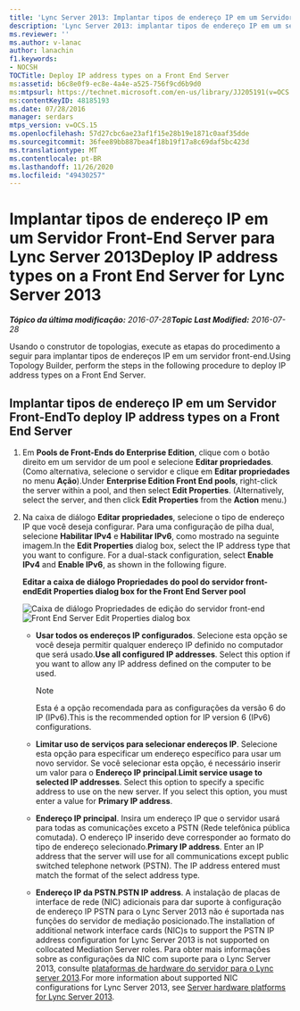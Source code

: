 ```yaml
---
title: 'Lync Server 2013: Implantar tipos de endereço IP em um Servidor Front-End Server'
description: 'Lync Server 2013: implantar tipos de endereço IP em um servidor front-end.'
ms.reviewer: ''
ms.author: v-lanac
author: lanachin
f1.keywords:
- NOCSH
TOCTitle: Deploy IP address types on a Front End Server
ms:assetid: b6c8e0f9-ec8e-4a4e-a525-756f9cd6b9d0
ms:mtpsurl: https://technet.microsoft.com/en-us/library/JJ205191(v=OCS.15)
ms:contentKeyID: 48185193
ms.date: 07/28/2016
manager: serdars
mtps_version: v=OCS.15
ms.openlocfilehash: 57d27cbc6ae23af1f15e28b19e1871c0aaf35dde
ms.sourcegitcommit: 36fee89bb887bea4f18b19f17a8c69daf5bc423d
ms.translationtype: MT
ms.contentlocale: pt-BR
ms.lasthandoff: 11/26/2020
ms.locfileid: "49430257"
---
```

# <a name="deploy-ip-address-types-on-a-front-end-server-for-lync-server-2013"></a><span data-ttu-id="fd34e-103">Implantar tipos de endereço IP em um Servidor Front-End Server para Lync Server 2013</span><span class="sxs-lookup"><span data-stu-id="fd34e-103">Deploy IP address types on a Front End Server for Lync Server 2013</span></span>

<div data-xmlns="http://www.w3.org/1999/xhtml">

<div class="topic" data-xmlns="http://www.w3.org/1999/xhtml" data-msxsl="urn:schemas-microsoft-com:xslt" data-cs="https://msdn.microsoft.com/">

<div data-asp="https://msdn2.microsoft.com/asp">



</div>

<div id="mainSection">

<div id="mainBody"><span data-ttu-id="fd34e-104">

<span> </span></span><span class="sxs-lookup"><span data-stu-id="fd34e-104">

<span> </span></span></span>

<span data-ttu-id="fd34e-105">_**Tópico da última modificação:** 2016-07-28_</span><span class="sxs-lookup"><span data-stu-id="fd34e-105">_**Topic Last Modified:** 2016-07-28_</span></span>

<span data-ttu-id="fd34e-106">Usando o construtor de topologias, execute as etapas do procedimento a seguir para implantar tipos de endereços IP em um servidor front-end.</span><span class="sxs-lookup"><span data-stu-id="fd34e-106">Using Topology Builder, perform the steps in the following procedure to deploy IP address types on a Front End Server.</span></span>

<div>

## <a name="to-deploy-ip-address-types-on-a-front-end-server"></a><span data-ttu-id="fd34e-107">Implantar tipos de endereço IP em um Servidor Front-End</span><span class="sxs-lookup"><span data-stu-id="fd34e-107">To deploy IP address types on a Front End Server</span></span>

1.  <span data-ttu-id="fd34e-p101">Em **Pools de Front-Ends do Enterprise Edition**, clique com o botão direito em um servidor de um pool e selecione **Editar propriedades**. (Como alternativa, selecione o servidor e clique em **Editar propriedades** no menu **Ação**).</span><span class="sxs-lookup"><span data-stu-id="fd34e-p101">Under **Enterprise Edition Front End pools**, right-click the server within a pool, and then select **Edit Properties**. (Alternatively, select the server, and then click **Edit Properties** from the **Action** menu.)</span></span>

2.  <span data-ttu-id="fd34e-p102">Na caixa de diálogo **Editar propriedades**, selecione o tipo de endereço IP que você deseja configurar. Para uma configuração de pilha dual, selecione **Habilitar IPv4** e **Habilitar IPv6**, como mostrado na seguinte imagem.</span><span class="sxs-lookup"><span data-stu-id="fd34e-p102">In the **Edit Properties** dialog box, select the IP address type that you want to configure. For a dual-stack configuration, select **Enable IPv4** and **Enable IPv6**, as shown in the following figure.</span></span>
    
    <span data-ttu-id="fd34e-112">**Editar a caixa de diálogo Propriedades do pool do servidor front-end**</span><span class="sxs-lookup"><span data-stu-id="fd34e-112">**Edit Properties dialog box for the Front End Server pool**</span></span>
    
    <span data-ttu-id="fd34e-113">![Caixa de diálogo Propriedades de edição do servidor front-end](images/JJ205191.737a9d71-c0bc-4a54-9608-9e028dacc814(OCS.15).png "Caixa de diálogo Propriedades de edição do servidor front-end")</span><span class="sxs-lookup"><span data-stu-id="fd34e-113">![Front End Server Edit Properties dialog box](images/JJ205191.737a9d71-c0bc-4a54-9608-9e028dacc814(OCS.15).png "Front End Server Edit Properties dialog box")</span></span>
    
      - <span data-ttu-id="fd34e-p103">**Usar todos os endereços IP configurados**. Selecione esta opção se você deseja permitir qualquer endereço IP definido no computador que será usado.</span><span class="sxs-lookup"><span data-stu-id="fd34e-p103">**Use all configured IP addresses**. Select this option if you want to allow any IP address defined on the computer to be used.</span></span>
        
        <div>
        

        > [!NOTE]  
        > <span data-ttu-id="fd34e-116">Esta é a opção recomendada para as configurações da versão 6 do IP (IPv6).</span><span class="sxs-lookup"><span data-stu-id="fd34e-116">This is the recommended option for IP version 6 (IPv6) configurations.</span></span>

        
        </div>
    
      - <span data-ttu-id="fd34e-p104">**Limitar uso de serviços para selecionar endereços IP**. Selecione esta opção para especificar um endereço específico para usar um novo servidor. Se você selecionar esta opção, é necessário inserir um valor para o **Endereço IP principal**.</span><span class="sxs-lookup"><span data-stu-id="fd34e-p104">**Limit service usage to selected IP addresses**. Select this option to specify a specific address to use on the new server. If you select this option, you must enter a value for **Primary IP address**.</span></span>
    
      - <span data-ttu-id="fd34e-p105">**Endereço IP principal**. Insira um endereço IP que o servidor usará para todas as comunicações exceto a PSTN (Rede telefônica pública comutada). O endereço IP inserido deve corresponder ao formato do tipo de endereço selecionado.</span><span class="sxs-lookup"><span data-stu-id="fd34e-p105">**Primary IP address**. Enter an IP address that the server will use for all communications except public switched telephone network (PSTN). The IP address entered must match the format of the select address type.</span></span>
    
      - <span data-ttu-id="fd34e-123">**Endereço IP da PSTN**.</span><span class="sxs-lookup"><span data-stu-id="fd34e-123">**PSTN IP address**.</span></span> <span data-ttu-id="fd34e-124">A instalação de placas de interface de rede (NIC) adicionais para dar suporte à configuração de endereço IP PSTN para o Lync Server 2013 não é suportada nas funções do servidor de mediação posicionado.</span><span class="sxs-lookup"><span data-stu-id="fd34e-124">The installation of additional network interface cards (NIC)s to support the PSTN IP address configuration for Lync Server 2013 is not supported on collocated Mediation Server roles.</span></span> <span data-ttu-id="fd34e-125">Para obter mais informações sobre as configurações da NIC com suporte para o Lync Server 2013, consulte [plataformas de hardware do servidor para o Lync server 2013](lync-server-2013-server-hardware-platforms.md).</span><span class="sxs-lookup"><span data-stu-id="fd34e-125">For more information about supported NIC configurations for Lync Server 2013, see [Server hardware platforms for Lync Server 2013](lync-server-2013-server-hardware-platforms.md).</span></span>

<span data-ttu-id="fd34e-126"></div>

</div>

<span> </span>

</div>

</div>

</span><span class="sxs-lookup"><span data-stu-id="fd34e-126"></div>

</div>

<span> </span>

</div>

</div>

</span></span></div>

